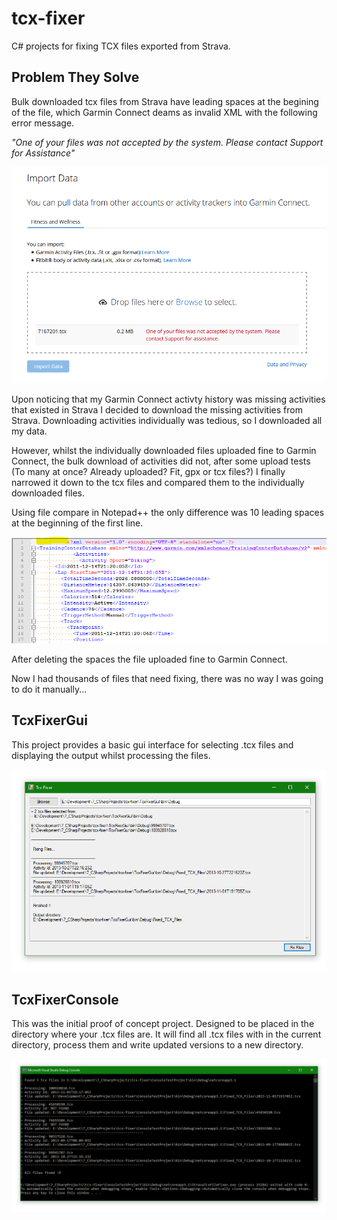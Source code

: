 # tcx-fixer

C# projects for fixing TCX files exported from Strava.

## Problem They Solve

Bulk downloaded tcx files from Strava have leading spaces at the begining of the file, which Garmin Connect deams as invalid XML with the following error message.

*"One of your files was not accepted by the system. Please contact Support for Assistance"*

![alt text](https://github.com/auxcodes/tcx-fixer/blob/master/ReadmeImages/GarminUploadError.png "Image of upload error")

Upon noticing that my Garmin Connect activty history was missing activities that existed in Strava I decided to download the missing activities from Strava.
Downloading activities individually was tedious, so I downloaded all my data.

However, whilst the individually downloaded files uploaded fine to Garmin Connect, the bulk download of activities did not, after some upload tests (To many at once? Already uploaded? Fit, gpx or tcx files?) I finally narrowed it down to the tcx files and compared them to the individually downloaded files.

Using file compare in Notepad++ the only difference was 10 leading spaces at the beginning of the first line. 

![alt text](https://github.com/auxcodes/tcx-fixer/blob/master/ReadmeImages/LeadingSpaces.png "Image of XML file with leading spaces")

After deleting the spaces the file uploaded fine to Garmin Connect.

Now I had thousands of files that need fixing, there was no way I was going to do it manually...

## TcxFixerGui

This project provides a basic gui interface for selecting .tcx files and displaying the output whilst processing the files.

![alt text](https://github.com/auxcodes/tcx-fixer/blob/master/ReadmeImages/TcxFixerGUI.PNG "Image of Tcx Fixer GUI App")

## TcxFixerConsole

This was the initial proof of concept project.
Designed to be placed in the directory where your .tcx files are. 
It will find all .tcx files with in the current directory, process them and write updated versions to a new directory.

![alt text](https://github.com/auxcodes/tcx-fixer/blob/master/ReadmeImages/TcxFixerConsole.PNG "Image of Tcx Fixer Console App")
